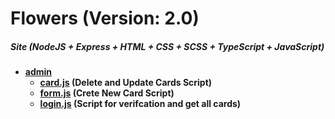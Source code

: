 # Flowers (Version: 2.0)
##### Site (NodeJS + Express + HTML + CSS + SCSS + TypeScript + JavaScript)
- **[admin](./)**
    - **[card.js](./card.js) (Delete and Update Cards Script)**
    - **[form.js](./form.js) (Crete New Card Script)**
    - **[login.js](./login.js) (Script for verifcation and get all cards)**